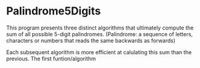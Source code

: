 # Palindrome5Digits

This program presents three distinct algorithms that ultimately compute the sum of all possible 5-digit palindromes.
(Palindrome: a sequence of letters, characters or numbers that reads the same backwards as forwards)

Each subsequent algorithm is more efficient at calulating this sum than the previous.
The first funtion/algorithm 
